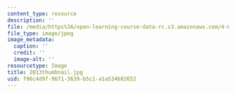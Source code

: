 ```yaml
---
content_type: resource
description: ''
file: /media/https%3A/open-learning-course-data-rc.s3.amazonaws.com/4-614-religious-architecture-and-islamic-cultures-fall-2002/f96c4d9f96713639b5c1a1a534b82652_2013thumbnail.jpg
file_type: image/jpeg
image_metadata:
  caption: ''
  credit: ''
  image-alt: ''
resourcetype: Image
title: 2013thumbnail.jpg
uid: f96c4d9f-9671-3639-b5c1-a1a534b82652
---
```

